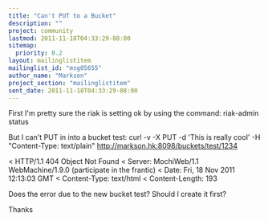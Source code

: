 ```yaml
---
title: "Can't PUT to a Bucket"
description: ""
project: community
lastmod: 2011-11-18T04:33:29-08:00
sitemap:
  priority: 0.2
layout: mailinglistitem
mailinglist_id: "msg05655"
author_name: "Markson"
project_section: "mailinglistitem"
sent_date: 2011-11-18T04:33:29-08:00
---
```



First I'm pretty sure the riak is setting ok by using the command: riak-admin 
status

But I can't PUT in into a bucket test:
curl -v -X PUT -d 'This is really cool' -H "Content-Type: text/plain" 
http://markson.hk:8098/buckets/test/1234

&lt; HTTP/1.1 404 Object Not Found
&lt; Server: MochiWeb/1.1 WebMachine/1.9.0 (participate in the frantic)
&lt; Date: Fri, 18 Nov 2011 12:13:03 GMT
&lt; Content-Type: text/html
&lt; Content-Length: 193

Does the error due to the new bucket test? Should I create it first?


Thanks

